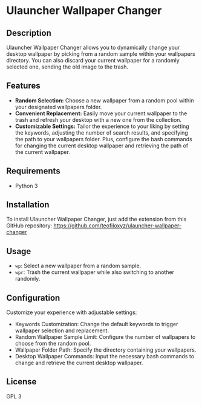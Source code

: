 # Ulauncher Wallpaper Changer

## Description

Ulauncher Wallpaper Changer allows you to dynamically change your desktop wallpaper by picking from a random sample within your wallpapers directory. You can also discard your current wallpaper for a randomly selected one, sending the old image to the trash.

## Features

- **Random Selection:** Choose a new wallpaper from a random pool within your designated wallpapers folder.
- **Convenient Replacement:** Easily move your current wallpaper to the trash and refresh your desktop with a new one from the collection.
- **Customizable Settings:** Tailor the experience to your liking by setting the keywords, adjusting the number of search results, and specifying the path to your wallpapers folder. Plus, configure the bash commands for changing the current desktop wallpaper and retrieving the path of the current wallpaper.

## Requirements

- Python 3

## Installation

To install Ulauncher Wallpaper Changer, just add the extension from this GitHub repository: https://github.com/teofiloxyz/ulauncher-wallpaper-changer

## Usage

- `wp`: Select a new wallpaper from a random sample.
- `wpr`: Trash the current wallpaper while also switching to another randomly.

## Configuration

Customize your experience with adjustable settings:

- Keywords Customization: Change the default keywords to trigger wallpaper selection and replacement.
- Random Wallpaper Sample Limit: Configure the number of wallpapers to choose from the random pool.
- Wallpaper Folder Path: Specify the directory containing your wallpapers.
- Desktop Wallpaper Commands: Input the necessary bash commands to change and retrieve the current desktop wallpaper.

## License

GPL 3
